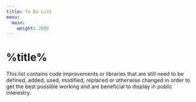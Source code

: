 ```yaml
---
title: To Do List
menu:
  main:
    weight: 2000
---
```

# %title%
This list contains code improvements or libraries that are still need to be defined, added, used, modified, replaced or otherwise changed in order to get the best possible working and are beneficial to display in public interestry.

